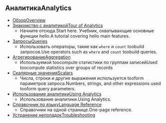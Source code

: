 
## <a name="analytics"></a><span data-ttu-id="a16f7-101">Аналитика</span><span class="sxs-lookup"><span data-stu-id="a16f7-101">Analytics</span></span>
* [<span data-ttu-id="a16f7-102">Обзор</span><span class="sxs-lookup"><span data-stu-id="a16f7-102">Overview</span></span>](../articles/application-insights/app-insights-analytics.md)
* [<span data-ttu-id="a16f7-103">Знакомство с аналитикой</span><span class="sxs-lookup"><span data-stu-id="a16f7-103">Tour of Analytics</span></span>](../articles/application-insights/app-insights-analytics-tour.md)
  * <span data-ttu-id="a16f7-104">Начните отсюда.</span><span class="sxs-lookup"><span data-stu-id="a16f7-104">Start here.</span></span> <span data-ttu-id="a16f7-105">Учебник, охватывающие основные функции hello.</span><span class="sxs-lookup"><span data-stu-id="a16f7-105">A tutorial covering hello main features.</span></span>
* [<span data-ttu-id="a16f7-106">Запросы</span><span class="sxs-lookup"><span data-stu-id="a16f7-106">Queries</span></span>](../articles/application-insights/app-insights-analytics-reference.md)
  * <span data-ttu-id="a16f7-107">Использовать операторы, такие как `where` и `count` toobuild запросов.</span><span class="sxs-lookup"><span data-stu-id="a16f7-107">Use operators such as `where` and `count` toobuild queries.</span></span>
* [<span data-ttu-id="a16f7-108">Агрегирование</span><span class="sxs-lookup"><span data-stu-id="a16f7-108">Aggregation</span></span>](../articles/application-insights/app-insights-analytics-reference.md)
  * <span data-ttu-id="a16f7-109">Используемой toocompute статистики по группам записей</span><span class="sxs-lookup"><span data-stu-id="a16f7-109">Used toocompute statistics over groups of records</span></span>
* [<span data-ttu-id="a16f7-110">Скалярные значения</span><span class="sxs-lookup"><span data-stu-id="a16f7-110">Scalars</span></span>](../articles/application-insights/app-insights-analytics-reference.md)
  * <span data-ttu-id="a16f7-111">Числа, строки и другие выражения используется tooform параметров запроса.</span><span class="sxs-lookup"><span data-stu-id="a16f7-111">Numbers, strings, and other expressions used tooform query parameters.</span></span>
* [<span data-ttu-id="a16f7-112">Использование аналитики</span><span class="sxs-lookup"><span data-stu-id="a16f7-112">Using Analytics</span></span>](../articles/application-insights/app-insights-analytics-using.md)
  * <span data-ttu-id="a16f7-113">Использование аналитики.</span><span class="sxs-lookup"><span data-stu-id="a16f7-113">Using Analytics.</span></span>
* [<span data-ttu-id="a16f7-114">Справочник по языку</span><span class="sxs-lookup"><span data-stu-id="a16f7-114">Language Reference</span></span>](../articles/application-insights/app-insights-analytics-reference.md)
  * <span data-ttu-id="a16f7-115">Справочник на одной странице.</span><span class="sxs-lookup"><span data-stu-id="a16f7-115">One-page reference.</span></span>
* [<span data-ttu-id="a16f7-116">Устранение неполадок</span><span class="sxs-lookup"><span data-stu-id="a16f7-116">Troubleshooting</span></span>](../articles/application-insights/app-insights-analytics-troubleshooting.md)


